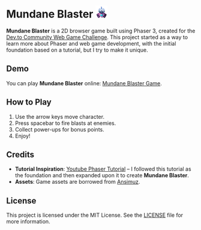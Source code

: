 # Mundane Blaster ![Mundane Blaster](favicon.png)

**Mundane Blaster** is a 2D browser game built using Phaser 3, created for the [Dev.to Community Web Game Challenge](https://dev.to/). This project started as a way to learn more about Phaser and web game development, with the initial foundation based on a tutorial, but I try to make it unique.

## Demo

You can play **Mundane Blaster** online: [Mundane Blaster Game](https://chirag8023.github.io/mundane-blaster/).

## How to Play

1. Use the arrow keys move character.
2. Press spacebar to fire blasts at enemies.
3. Collect power-ups for bonus points.
4. Enjoy!
   
## Credits

- **Tutorial Inspiration**: [Youtube Phaser Tutorial](https://www.youtube.com/playlist?list=PLDyH9Tk5ZdFzEu_izyqgPFtHJJXkc79no) – I followed this tutorial as the foundation and then expanded upon it to create **Mundane Blaster**.
- **Assets**: Game assets are borrowed from [Ansimuz](https://www.youtube.com/@ansimuz).

## License

This project is licensed under the MIT License. See the [LICENSE](LICENSE) file for more information.
